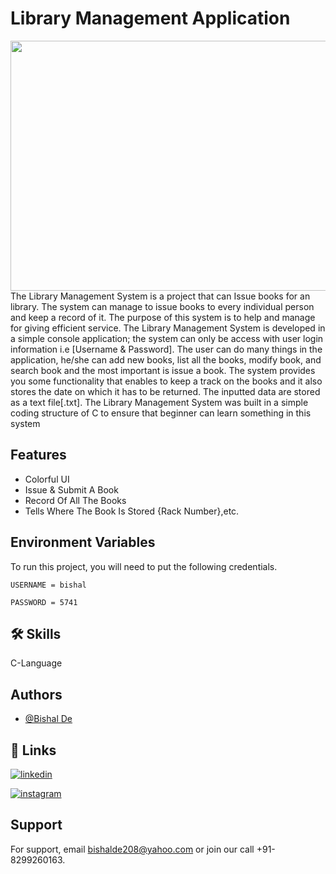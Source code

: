 
# Library Management Application
<img src="https://i.pinimg.com/originals/4c/79/70/4c7970c030c4b8a8322171dd6a498cb0.gif" width="1000" height="400"  />
The Library Management System is a project that can Issue books for an library. The system can manage to issue books to every individual person and keep a record of it. The purpose of this system is to help and manage for giving efficient service. The Library Management System is developed in a simple console application; the system can only be access with user login information i.e [Username & Password]. The user can do many things in the application, he/she can add new books, list all the books, modify book, and search book and the most important is issue a book. The system provides you some functionality that enables to keep a track on the books and it also stores the date on which it has to be returned. The inputted data are stored as a text file[.txt]. The Library Management System was built in a simple coding structure of C to ensure that beginner can learn something in this system


## Features

- Colorful UI
- Issue & Submit A Book
- Record Of All The Books
- Tells Where The Book Is Stored {Rack Number},etc.


## Environment Variables

To run this project, you will need to put the following credentials.

`USERNAME = bishal `

`PASSWORD = 5741 `


## 🛠 Skills
C-Language


## Authors

- [@Bishal De](https://www.github.com/BishalDe)


## 🔗 Links


[![linkedin](https://img.shields.io/badge/linkedin-0A66C2?style=for-the-badge&logo=linkedin&logoColor=white)](https://www.linkedin.com/in/bishalde/)

[![instagram](https://img.shields.io/badge/instagram-1DA1F2?style=for-the-badge&logo=instagram&logoColor=white)](https://instagram.com/bishal_de)


## Support

For support, email bishalde208@yahoo.com or join our call +91-8299260163.

